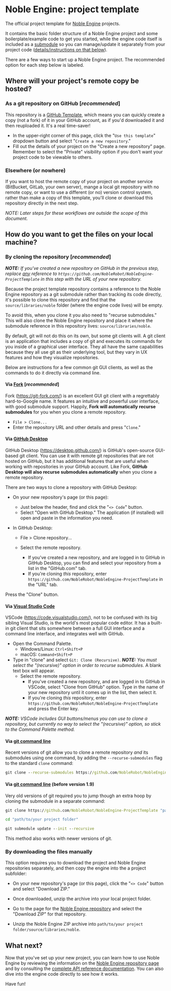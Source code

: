 # Noble Engine: project template
The official project template for [Noble Engine](https://github.com/NobleRobot/NobleEngine) projects.

It contains the basic folder structure of a Noble Engine project and some boilerplate/example code to get you started, while the engine code itself is included as a [submodule](https://github.blog/2016-02-01-working-with-submodules/) so you can manage/update it separately from your project code (<u>details/instructions on that below</u>).

There are a few ways to start up a Noble Engine project. The recommended option for each step below is labeled.

## Where will your project's remote copy be hosted?

### As a git repository on GitHub [*recommended*]

This repository is a [GitHub Template](https://github.blog/2019-06-06-generate-new-repositories-with-repository-templates/), which means you can quickly create a copy (not a fork) of it in your GitHub account, as if you'd downloaded it and then reuploaded it. It's a real time-saver!

- In the upper-right corner of this page, click the "`Use this template`" dropdown button and select "`Create a new repository`."
- Fill out the details of your project on the "Create a new repository" page. Remember to select the "Private" visibility option if you don't want your project code to be viewable to others.

### Elsewhere (or nowhere)

If you want to host the remote copy of your project on another service (BitBucket, GitLab, your own server), mange a local git repository with no remote copy, or want to use a different (or no) version control system, rather than make a copy of this template, you'll clone or download this repository directly in the next step. 

*NOTE: Later steps for these workflows are outside the scope of this document.*

## How do you want to get the files on your local machine?

### By cloning the repository [*recommended*]

***NOTE:** If you've created a new repository on GitHub in the previous step, replace <u>any</u> reference to `https://github.com/NobleRobot/NobleEngine-ProjectTemplate` in this step with the URL of your new repository.*

Because the project template repository contains a reference to the Noble Engine repository as a git submodule rather than tracking its code directly, it's possible to clone this repository and find that the `source/libraries/noble` folder (where the engine code lives) will be empty.

To avoid this, when you clone it you also need to "recurse submodules." This will also clone the Noble Engine repository and place it where the submodule reference in this repository lives: `source/libraries/noble`.

By default, git will not do this on its own, but some git clients will. A git client is an application that includes a copy of git and executes its commands for you inside of a graphical user interface. They all have the same capabilities because they all use git as their underlying tool, but they vary in UX features and how they visualize repositories.

Below are instructions for a few common git GUI clients, as well as the commands to do it directly via command line.

#### Via <u>Fork</u> [*recommended*]

Fork (https://git-fork.com/) is an excellent GUI git client with a regrettably hard-to-Google name. It features an intuitive and powerful user interface, with good submodule support. Happily, **Fork will automatically recurse submodules** for you when you clone a remote repository.

- `File > Clone...`
- Enter the repository URL and other details and press "`Clone`."

#### Via <u>GitHub Desktop</u>

GitHub Desktop (https://desktop.github.com/) is GitHub's open-source GUI-based git client. You can use it with remote git repositories that are not hosted on GitHub, but it has additional features that are useful when working with repositories in your GitHub account. Like Fork, **GitHub Desktop will also recurse submodules automatically** when you clone a remote repository.

There are two ways to clone a repository with GitHub Desktop:

- On your new repository's page (or this page):

  - Just below the header, find and click the "`<> Code`" button.
  - Select "Open with GitHub Desktop." The application (if installed) will open and paste in the information you need.

- In GitHub Desktop:

  - File > Clone repository...

  - Select the remote repository.
    - If you've created a new repository, and are logged in to GitHub in GitHub Desktop, you can find and select your repository from a list in the "GitHub.com" tab.
    - If you're cloning *this* repository, enter `https://github.com/NobleRobot/NobleEngine-ProjectTemplate` in the "URL" tab.

Press the "Clone" button.

#### Via <u>Visual Studio Code</u>

VSCode (https://code.visualstudio.com/), not to be confused with its big sibling Visual Studio, is the world's most popular code editor. It has a built-in git client that sits somewhere between a full GUI interface and a command line interface, and integrates well with GitHub.

- Open the Command Palette.
  - Windows/Linux: `Ctrl+Shift+P`
  - macOS: `Command+Shift+P`
- Type in "clone" and select `Git: Clone (Recursive)`. ***NOTE:** You must select the "(recursive)" option in order to recurse submodules.* A blank text box will appear.
  - Select the remote repository.
    - If you've created a new repository, and are logged in to GitHub in VSCode, select "Clone from GitHub" option. Type in the name of your new repository until it comes up in the list, then select it.
    - If you're cloning *this* repository, enter `https://github.com/NobleRobot/NobleEngine-ProjectTemplate` and press the Enter key.

***NOTE:** VSCode includes GUI buttons/menus you can use to clone a repository, but currently no way to select the "(recursive)" option, so stick to the Command Palette method.*

#### Via <u>git command line</u>

Recent versions of git allow you to clone a remote repository *and* its submodules using one command, by adding the `--recurse-submodules` flag to the standard `clone` command:

```cmd
git clone --recurse-submodules https://github.com/NobleRobot/NobleEngine-ProjectTemplate "path/to/yourprojectfolder"
```

#### Via <u>git command line</u> (before version 1.9)

Very old versions of git required you to jump though an extra hoop by cloning the submodule in a separate command:

```cmd
git clone https://github.com/NobleRobot/NobleEngine-ProjectTemplate "path/to/your project folder"
```

```cmd
cd "path/to/your project folder"
```

```cmd
git submodule update --init --recursive
```

This method also works with newer versions of git.

### By downloading the files manually

This option requires you to download the project and Noble Engine repositories separately, and then copy the engine into the a project subfolder:

- On your new repository's page (or this page), click the "`<> Code`" button and select "Download ZIP."
- Once downloaded, unzip the archive into your local project folder.

- Go to the page for the [Noble Engine repository](https://github.com/NobleRobot/NobleEngine) and select the "Download ZIP" for that repository.
- Unzip the Noble Engine ZIP archive into `path/to/your project folder/source/libraries/noble`.

## What next?

Now that you've set up your new project, you can learn how to use Noble Engine by reviewing the information on the [Noble Engine repository page](https://github.com/NobleRobot/NobleEngine) and by consulting the [complete API reference documentation](https://noblerobot.github.io/NobleEngine/). You can also dive into the engine code directly to see how it works.

Have fun!
